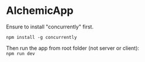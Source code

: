 # AlchemicApp

Ensure to install "concurrently" first.

`npm install -g concurrently`

Then run the app from root folder (not server or client): <br/>
`npm run dev`
